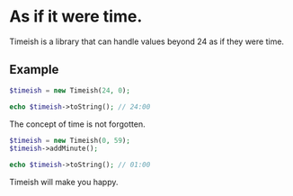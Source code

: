 # As if it were time.

Timeish is a library that can handle values beyond 24 as if they were time.

## Example
```php
$timeish = new Timeish(24, 0);

echo $timeish->toString(); // 24:00
```

The concept of time is not forgotten.
```php
$timeish = new Timeish(0, 59);
$timeish->addMinute();

echo $timeish->toString(); // 01:00
```

Timeish will make you happy.
